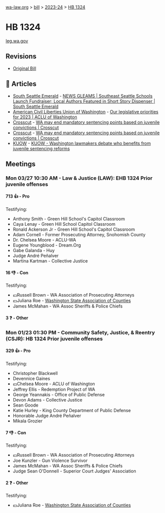 [wa-law.org](/) > [bill](/bill/) > [2023-24](/bill/2023-24/) > [HB 1324](/bill/2023-24/hb/1324/)

# HB 1324
[leg.wa.gov](https://app.leg.wa.gov/billsummary?BillNumber=1324&Year=2023&Initiative=false)

## Revisions
* [Original Bill](1/)

## 📰 Articles
* [South Seattle Emerald](/org/south_seattle_emerald/) - [NEWS GLEAMS | Southeast Seattle Schools Launch Fundraiser; Local Authors Featured in Short Story Dispenser | South Seattle Emerald](https://southseattleemerald.com/2023/03/08/news-gleams-southeast-seattle-schools-launch-fundraiser-local-authors-featured-in-short-story-dispenser/#:~:text=HB-1324)
* [American Civil Liberties Union of Washington](/org/american_civil_liberties_union_of_washington/) - [Our legislative priorities for 2023 | ACLU of Washington](http://www.aclu-wa.org/pages/2023-legislative-agenda#:~:text=HB%201324)
* [Crosscut](/org/crosscut/) - [WA may end mandatory sentencing points based on juvenile convictions | Crosscut](https://crosscut.com/politics/2023/04/wa-ends-mandatory-sentencing-points-based-juvenile-convictions#:~:text=House%20Bill%201324)
* [Crosscut](/org/crosscut/) - [WA may end mandatory sentencing points based on juvenile convictions | Crosscut](https://crosscut.com/politics/2023/04/wa-may-end-mandatory-sentencing-points-based-juvenile-convictions#:~:text=House%20Bill%201324)
* [KUOW](/org/kuow/) - [KUOW - Washington lawmakers debate who benefits from juvenile sentencing reforms](https://www.kuow.org/stories/lawmakers-debate-who-gets-to-benefit-from-juvenile-sentencing-reforms#:~:text=HB%201324)

## Meetings
### Mon 03/27 10:30 AM - Law & Justice (LAW): EHB 1324 Prior juvenile offenses
#### 713 👍 - Pro
Testifying:
* Anthony Smith - Green Hill School's Capitol Classroom
* Caya Lenay - Green Hill School Capitol Classroom
* Ronald Ackerson Jr - Green Hill School's Capitol Classroom
* Adam Cornell - Former Prosecuting Attorney, Snohomish County
* Dr. Chelsea Moore - ACLU-WA
* Eugene Youngblood - Dream.Org
* Gabe Galanda - Huy
* Judge André Peñalver
* Martina Kartman - Collective Justice

#### 16 👎 - Con
Testifying:
* 💵Russell Brown - WA Association of Prosecuting Attorneys
* 💵Juliana Roe - [Washington State Association of Counties](/org/washington_state_association_of_counties/)
* James McMahan - WA Assoc Sheriffs & Police Chiefs

#### 3 ❓ - Other

### Mon 01/23 01:30 PM - Community Safety, Justice, & Reentry (CSJR): HB 1324 Prior juvenile offenses
#### 329 👍 - Pro
Testifying:
* Christopher Blackwell
* Devennice Gaines
* 💵Chelsea Moore - ACLU of Washington
* Jeffrey Ellis - Redemption Project of WA
* George Yeannakis - Office of Public Defense
* Devon Adams - Collective Justice
* Sean Goode
* Katie Hurley - King County Department of Public Defense
* Honorable Judge André Peñalver
* Mikala Grozier

#### 7 👎 - Con
Testifying:
* 💵Russell Brown - WA Association of Prosecuting Attorneys
* Joe Kunzler - Gun Violence Survivor
* James McMahan - WA Assoc Sheriffs & Police Chiefs
* Judge Sean O'Donnell - Superior Court Judges' Association

#### 2 ❓ - Other
Testifying:
* 💵Juliana Roe - [Washington State Association of Counties](/org/washington_state_association_of_counties/)
